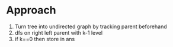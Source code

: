 # Approach
1. Turn tree into undirected graph by tracking parent beforehand
2. dfs on right left parent with k-1 level
3. if k==0 then store in ans
